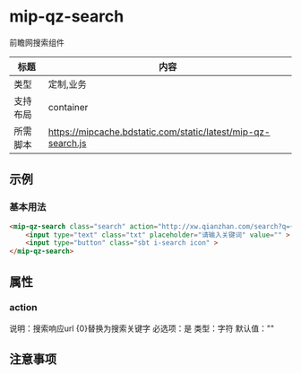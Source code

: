 # mip-qz-search

前瞻网搜索组件

标题|内容
----|----
类型|定制,业务
支持布局|container
所需脚本|https://mipcache.bdstatic.com/static/latest/mip-qz-search.js

## 示例

### 基本用法
```html
<mip-qz-search class="search" action="http://xw.qianzhan.com/search?q={0}" >
    <input type="text" class="txt" placeholder="请输入关键词" value="" >
    <input type="button" class="sbt i-search icon" >
</mip-qz-search>
```

## 属性

### action

说明：搜索响应url {0}替换为搜索关键字
必选项：是
类型：字符
默认值：""

## 注意事项


